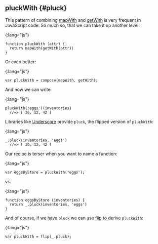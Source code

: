 ## pluckWith {#pluck}

This pattern of combining [mapWith](#mapWith) and [getWith](#getWith) is very frequent in JavaScript code. So much so, that we can take it up another level:

{:lang="js"}
~~~~~~~~
function pluckWith (attr) {
  return mapWith(getWith(attr))
}
~~~~~~~~

Or even better:

{:lang="js"}
~~~~~~~~
var pluckWith = compose(mapWith, getWith);
~~~~~~~~

And now we can write:

{:lang="js"}
~~~~~~~~
pluckWith('eggs')(inventories)
  //=> [ 36, 12, 42 ]
~~~~~~~~

Libraries like [Underscore] provide `pluck`, the flipped version of `pluckWith`:

{:lang="js"}
~~~~~~~~
_.pluck(inventories, 'eggs')
  //=> [ 36, 12, 42 ]
~~~~~~~~

Our recipe is terser when you want to name a function:

{:lang="js"}
~~~~~~~~
var eggsByStore = pluckWith('eggs');
~~~~~~~~

vs.

{:lang="js"}
~~~~~~~~
function eggsByStore (inventories) {
  return _.pluck(inventories, 'eggs')
}
~~~~~~~~

And of course, if we have `pluck` we can use [flip](#flip) to derive `pluckWith`:

{:lang="js"}
~~~~~~~~
var pluckWith = flip(_.pluck);
~~~~~~~~

[Underscore]: http://underscorejs.org
